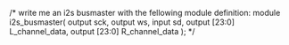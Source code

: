 /*
write me an i2s busmaster with the fellowing module definition:
module i2s_busmaster(
    output sck,
    output ws,
    input  sd,
    output [23:0] L_channel_data,
    output [23:0] R_channel_data
);
*/

